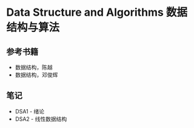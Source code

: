 # Data Structure and Algorithms 数据结构与算法

## 参考书籍

* 数据结构，陈越
* 数据结构，邓俊辉

## 笔记

* DSA1 - 绪论
* DSA2 - 线性数据结构
